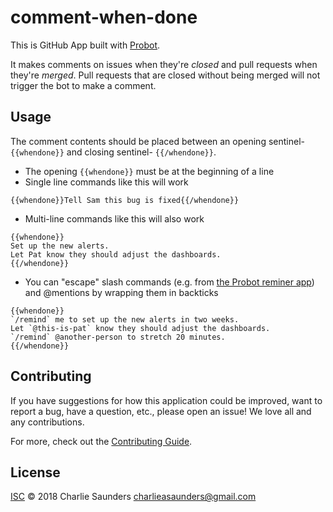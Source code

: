 # comment-when-done

This is GitHub App built with [Probot](https://github.com/probot/probot).

It makes comments on issues when they're _closed_ and pull requests when they're _merged_. Pull requests that are closed without being merged will not trigger the bot to make a comment.

## Usage

The comment contents should be placed between an opening sentinel- `{{whendone}}` and closing sentinel- `{{/whendone}}`.
* The opening `{{whendone}}` must be at the beginning of a line
* Single line commands like this will work
```
{{whendone}}Tell Sam this bug is fixed{{/whendone}}
```
* Multi-line commands like this will also work
```
{{whendone}}
Set up the new alerts.
Let Pat know they should adjust the dashboards.
{{/whendone}}
```
* You can "escape" slash commands (e.g. from [the Probot reminer app](https://github.com/probot/reminders)) and @mentions by wrapping them in backticks
```
{{whendone}}
`/remind` me to set up the new alerts in two weeks.
Let `@this-is-pat` know they should adjust the dashboards.
`/remind` @another-person to stretch 20 minutes.
{{/whendone}}
```

## Contributing

If you have suggestions for how this application could be improved, want to report a bug, have a question, etc., please open an issue! We love all and any contributions.

For more, check out the [Contributing Guide](CONTRIBUTING.md).

## License

[ISC](LICENSE) © 2018 Charlie Saunders <charlieasaunders@gmail.com>
